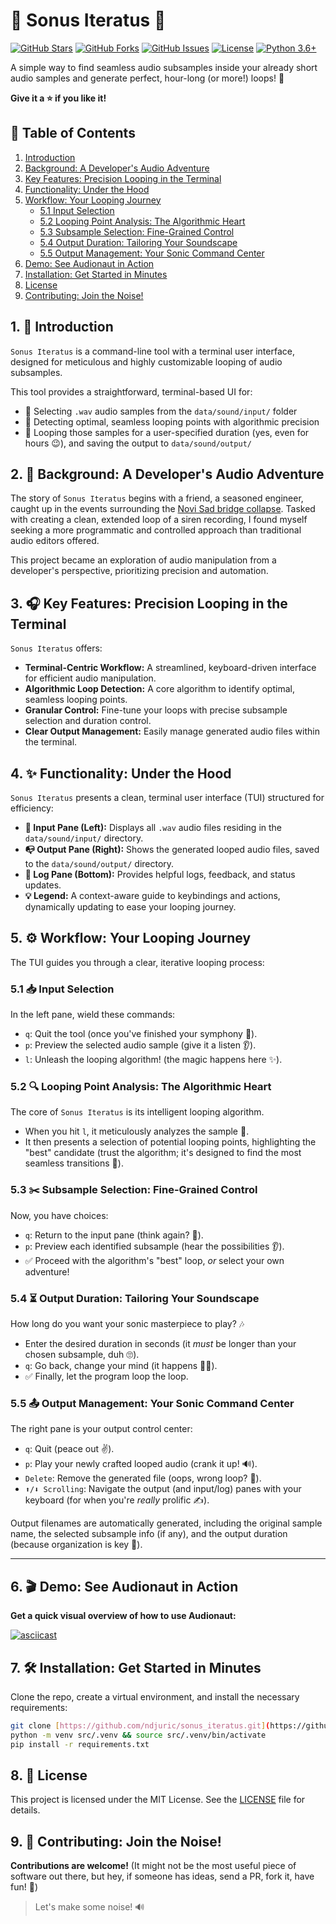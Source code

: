 # 🎵 Sonus Iteratus 🔄

[![GitHub Stars](https://img.shields.io/github/stars/ndjuric/sonus_iteratus?style=flat-square&logo=github)](https://github.com/ndjuric/sonus_iteratus/stargazers)
[![GitHub Forks](https://img.shields.io/github/forks/ndjuric/sonus_iteratus?style=flat-square&logo=github)](https://github.com/ndjuric/sonus_iteratus/network)
[![GitHub Issues](https://img.shields.io/github/issues/ndjuric/sonus_iteratus?style=flat-square&logo=github)](https://github.com/ndjuric/sonus_iteratus/issues)
[![License](https://img.shields.io/github/license/ndjuric/sonus_iteratus?style=flat-square)](LICENSE)
[![Python 3.6+](https://img.shields.io/badge/python-3.6%2B-blue?style=flat-square&logo=python)](https://www.python.org)

A simple way to find seamless audio subsamples inside your already short audio samples and generate perfect, hour-long (or more!) loops! 🚀

**Give it a ⭐️ if you like it!**

## 📖 Table of Contents

1.  [Introduction](#1-introduction)
2.  [Background: A Developer's Audio Adventure](#2-background)
3.  [Key Features: Precision Looping in the Terminal](#3-key-features)
4.  [Functionality: Under the Hood](#4-functionality)
5.  [Workflow: Your Looping Journey](#5-workflow)
    * [5.1 Input Selection](#51-input-selection)
    * [5.2 Looping Point Analysis: The Algorithmic Heart](#52-looping-point-analysis)
    * [5.3 Subsample Selection: Fine-Grained Control](#53-subsample-selection)
    * [5.4 Output Duration: Tailoring Your Soundscape](#54-output-duration)
    * [5.5 Output Management: Your Sonic Command Center](#55-output-management)
6.  [Demo: See Audionaut in Action](#6-demo)
7.  [Installation: Get Started in Minutes](#7-installation)
8.  [License](#8-license)
9.  [Contributing: Join the Noise!](#9-contributing)

## 1. 🚀 Introduction

`Sonus Iteratus` is a command-line tool with a terminal user interface, designed for meticulous and highly customizable looping of audio subsamples.

This tool provides a straightforward, terminal-based UI for:

* 📂 Selecting `.wav` audio samples from the `data/sound/input/` folder
* 🎯 Detecting optimal, seamless looping points with algorithmic precision
* 🔄 Looping those samples for a user-specified duration (yes, even for hours 😉), and saving the output to `data/sound/output/`

## 2. 🤔 Background: A Developer's Audio Adventure

The story of `Sonus Iteratus` begins with a friend, a seasoned engineer, caught up in the events surrounding the [Novi Sad bridge collapse](https://sh.wikipedia.org/wiki/Uru%C5%Aavanje_nadstre%C5%A1nice_%C5%BDelezni%C4%8Dke_stanice_Novi_Sad). Tasked with creating a clean, extended loop of a siren recording, I found myself seeking a more programmatic and controlled approach than traditional audio editors offered.

This project became an exploration of audio manipulation from a developer's perspective, prioritizing precision and automation.

## 3. 🎧 Key Features: Precision Looping in the Terminal

`Sonus Iteratus` offers:

* **Terminal-Centric Workflow:** A streamlined, keyboard-driven interface for efficient audio manipulation.
* **Algorithmic Loop Detection:** A core algorithm to identify optimal, seamless looping points.
* **Granular Control:** Fine-tune your loops with precise subsample selection and duration control.
* **Clear Output Management:** Easily manage generated audio files within the terminal.

## 4. ✨ Functionality: Under the Hood

`Sonus Iteratus` presents a clean, terminal user interface (TUI) structured for efficiency:

* **📂 Input Pane (Left):** Displays all `.wav` audio files residing in the `data/sound/input/` directory.
* **📭 Output Pane (Right):** Shows the generated looped audio files, saved to the `data/sound/output/` directory.
* **📜 Log Pane (Bottom):** Provides helpful logs, feedback, and status updates.
* **💡 Legend:** A context-aware guide to keybindings and actions, dynamically updating to ease your looping journey.

## 5. ⚙️ Workflow: Your Looping Journey

The TUI guides you through a clear, iterative looping process:

### 5.1 📥 Input Selection

In the left pane, wield these commands:

* `q`: Quit the tool (once you've finished your symphony 🤘).
* `p`: Preview the selected audio sample (give it a listen 👂).
* `l`: Unleash the looping algorithm! (the magic happens here ✨).

### 5.2 🔍 Looping Point Analysis: The Algorithmic Heart

The core of `Sonus Iteratus` is its intelligent looping algorithm.

* When you hit `l`, it meticulously analyzes the sample 🧐.
* It then presents a selection of potential looping points, highlighting the "best" candidate (trust the algorithm; it's designed to find the most seamless transitions 🧘).

### 5.3 ✂️ Subsample Selection: Fine-Grained Control

Now, you have choices:

* `q`: Return to the input pane (think again? 🤔).
* `p`: Preview each identified subsample (hear the possibilities 👂).
* ✅ Proceed with the algorithm's "best" loop, *or* select your own adventure!

### 5.4 ⏳ Output Duration: Tailoring Your Soundscape

How long do you want your sonic masterpiece to play? 🎶

* Enter the desired duration in seconds (it *must* be longer than your chosen subsample, duh 🙄).
* `q`: Go back, change your mind (it happens 🤷‍♀️).
* ✅ Finally, let the program loop the loop.

### 5.5 📤 Output Management: Your Sonic Command Center

The right pane is your output control center:

* `q`: Quit (peace out ✌️).
* `p`: Play your newly crafted looped audio (crank it up! 🔊).
* `Delete`: Remove the generated file (oops, wrong loop? 😬).
* `⬆️/⬇️ Scrolling`: Navigate the output (and input/log) panes with your keyboard (for when you're *really* prolific ✍️).

Output filenames are automatically generated, including the original sample name, the selected subsample info (if any), and the output duration (because organization is key 🔑).

---

## 6. 🎬 Demo: See Audionaut in Action

**Get a quick visual overview of how to use Audionaut:**

[![asciicast](https://asciinema.org/a/JJTpunHVlXK6X5bWUCvVSLpjA.svg)](https://asciinema.org/a/JJTpunHVlXK6X5bWUCvVSLpjA)

## 7. 🛠️ Installation: Get Started in Minutes

Clone the repo, create a virtual environment, and install the necessary requirements:

```bash
git clone [https://github.com/ndjuric/sonus_iteratus.git](https://github.com/ndjuric/sonus_iteratus.git) && cd sonus_iteratus
python -m venv src/.venv && source src/.venv/bin/activate
pip install -r requirements.txt
```

## 8. 📜 License

This project is licensed under the MIT License. See the [LICENSE](LICENSE) file for details.

## 9. 🙌 Contributing: Join the Noise!

**Contributions are welcome!** (It might not be the most useful piece of software out there, but hey, if someone has ideas, send a PR, fork it, have fun! 🙌)

>   Let's make some noise! 🔊
